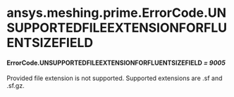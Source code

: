 # ansys.meshing.prime.ErrorCode.UNSUPPORTEDFILEEXTENSIONFORFLUENTSIZEFIELD



#### ErrorCode.UNSUPPORTEDFILEEXTENSIONFORFLUENTSIZEFIELD *= 9005*

Provided file extension is not supported. Supported extensions are .sf and .sf.gz.

<!-- !! processed by numpydoc !! -->

